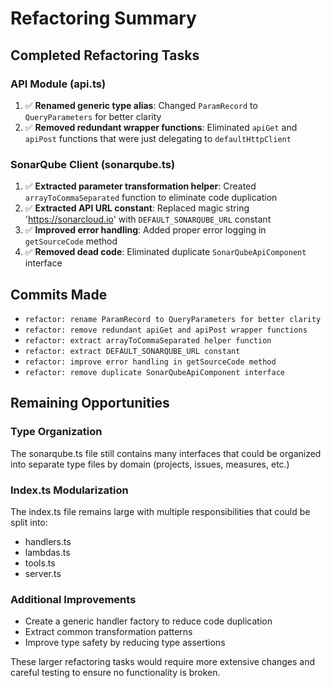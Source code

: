 # Refactoring Summary

## Completed Refactoring Tasks

### API Module (api.ts)
1. ✅ **Renamed generic type alias**: Changed `ParamRecord` to `QueryParameters` for better clarity
2. ✅ **Removed redundant wrapper functions**: Eliminated `apiGet` and `apiPost` functions that were just delegating to `defaultHttpClient`

### SonarQube Client (sonarqube.ts)
1. ✅ **Extracted parameter transformation helper**: Created `arrayToCommaSeparated` function to eliminate code duplication
2. ✅ **Extracted API URL constant**: Replaced magic string 'https://sonarcloud.io' with `DEFAULT_SONARQUBE_URL` constant
3. ✅ **Improved error handling**: Added proper error logging in `getSourceCode` method
4. ✅ **Removed dead code**: Eliminated duplicate `SonarQubeApiComponent` interface

## Commits Made
- `refactor: rename ParamRecord to QueryParameters for better clarity`
- `refactor: remove redundant apiGet and apiPost wrapper functions`
- `refactor: extract arrayToCommaSeparated helper function`
- `refactor: extract DEFAULT_SONARQUBE_URL constant`
- `refactor: improve error handling in getSourceCode method`
- `refactor: remove duplicate SonarQubeApiComponent interface`

## Remaining Opportunities

### Type Organization
The sonarqube.ts file still contains many interfaces that could be organized into separate type files by domain (projects, issues, measures, etc.)

### Index.ts Modularization
The index.ts file remains large with multiple responsibilities that could be split into:
- handlers.ts
- lambdas.ts
- tools.ts
- server.ts

### Additional Improvements
- Create a generic handler factory to reduce code duplication
- Extract common transformation patterns
- Improve type safety by reducing type assertions

These larger refactoring tasks would require more extensive changes and careful testing to ensure no functionality is broken.